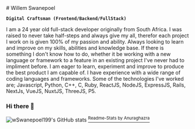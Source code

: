 <base target="_blank">
# Willem Swanepoel

**`Digital Craftsman (Frontend/Backend/FullStack)`**

I am a 24 year old full-stack developer originally from South Africa. I was raised to never take half-steps and always give my all, therefor each project I work on is given 100% of my passion and ability. Always looking to learn and improve on my skills, abilities and knowledge base. If there is something I don't know how to do, whether it be working with a new language or framework to a feature in an existing project I've never had to impliment before. I am eager to learn, experiment and improve to produce the best product I am capable of. I have experience with a wide range of coding languages and frameworks. Some of the technologies I've worked are; Javascript, Python, C++, C, Ruby, ReactJS, NodeJS, ExpressJS, Rails, NextJs, VueJS, NuxtJS, ThreeJS, P5.

<!--
**wSwanepoel199/wSwanepoel199** is a ✨ _special_ ✨ repository because its `README.md` (this file) appears on your GitHub profile.

Here are some ideas to get you started:

- 🔭 I’m currently working on ...
- 🌱 I’m currently learning ...
- 👯 I’m looking to collaborate on ...
- 🤔 I’m looking for help with ...
- 💬 Ask me about ...
- 📫 How to reach me: ...
- 😄 Pronouns: ...
- ⚡ Fun fact: ...
-->


### Hi there 👋

![wSwanepoel199's GitHub stats](https://github-readme-stats.vercel.app/api?username=wSwanepoel199&show_icons=true&theme=highcontrast)
[<sup>Readme-Stats by Anuraghazra</sup>](https://github.com/anuraghazra/github-readme-stats)
